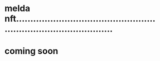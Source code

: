 # melda nft.......................................................................................
# coming soon
